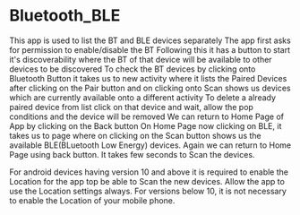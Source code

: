 # Bluetooth_BLE
This app is used to list the BT and BLE devices separately
The app first asks for permission to enable/disable the BT 
Following this it has a button to start it's discoverability where the BT of that device will be available to other devices to be discovered
To check the BT devices by clicking onto Bluetooth Button it takes us to new activity where it lists the Paired Devices after clicking on the Pair button and on clicking onto Scan shows us devices which are currently available onto a different activity
To delete a already paired device from list click on that device and wait, allow the pop conditions and the device will be removed
We can return to Home Page of App by clicking on the Back button
On Home Page now clicking on BLE, it takes us to page where on clicking on the Scan button shows us the available BLE(BLuetooth Low Energy) devices.
Again we can return to Home Page using back button.
It takes few seconds to Scan the devices.

For android devices having version 10 and above it is required to enable the Location for the app top be able to Scan the new devices.
Allow the app to use the Location settings always.
For versions below 10, it is not necessary to enable the Location of your mobile phone.
